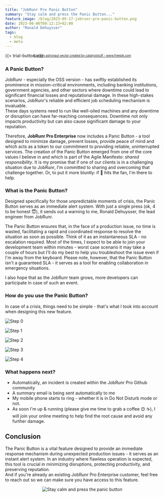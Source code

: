```yaml
---
title: "JobRunr Pro Panic Button"
summary: "Stay calm and press the Panic Button..."
feature_image: /blog/2023-05-17-jobrunr-pro-panic-button.png
date: 2023-06-06T09:12:23+02:00
author: "Ronald Dehuysser"
tags:
  - blog
  - meta
---
```

{{< trial-button >}}

<div style="text-align: center;margin: -2em 0 2em;">
<small style="font-size: 70%;"><a href='https://www.freepik.com/vectors/cartoon-astronaut'>Cartoon astronaut vector created by catalyststuff - www.freepik.com</a></small>
</div>

<style type="text/css">
    .post-full-content img {display: inline-block; margin: 0 auto}
</style>

### A Panic Button?
JobRunr - especially the OSS version - has swiftly established its prominence in mission-critical environments, including banking institutions, government agencies, and other sectors where downtime could lead to significant financial losses and reputational damage. In these high-stakes scenarios, JobRunr's reliable and efficient job scheduling mechanism is invaluable. <br/>
These days systems need to run like well-oiled machines and any downtime or disruption can have far-reaching consequences. Downtime not only impacts productivity but can also cause significant damage to your reputation. 

Therefore, **JobRunr Pro Enterprise** now includes a Panic Button - a tool designed to minimize damage, prevent losses, provide peace of mind and which acts as a token to our commitment to providing reliable, uninterrupted services. The creation of the Panic Button emerged from one of the core values I believe in and which is part of the Agile Manifesto: *shared responsibility*. It is my promise that if one of our clients is in a challenging situation due to JobRunr, I'm committed to sharing and overcoming that challenge together. Or, to put it more bluntly: if 💩 hits the fan, I'm there to help.

### What is the Panic Button?
Designed specifically for those unpredictable moments of crisis, the Panic Button serves as an immediate alert system. With just a single press (ok, 4 to be honest 😇), it sends out a warning to me, Ronald Dehuysser, the lead engineer from JobRunr.

The Panic Button ensures that, in the face of a production issue, no time is wasted, facilitating a rapid and coordinated response to resolve the situation as soon as possible. Think of it as an instantaneous SLA - no escalation required. Most of the times, I expect to be able to join your development team within minutes - worst case scenario it may take a couple of hours but I'll do my best to help you troubleshoot the issue even if I'm away from the keyboard. Please note, however, that the Panic Button isn't a guaranteed SLA - it serves as a tool for enabling collaboration in emergency situations.

I also hope that as the JobRunr team grows, more developers can participate in case of such an event.

### How do you use the Panic Button?
In case of a crisis, things need to be simple - that's what I took into account when designing this new feature.

![Step 0](/blog/2023-05-17-jobrunr-pro-panic-button-step-0.png "The Panic Button is always available via the top navigation bar.")

![Step 1](/blog/2023-05-17-jobrunr-pro-panic-button-step-1.png "A small reminder to tell you that you will likely be waking me up. Not that you shouldn’t proceed, I'm are assuming this is serious and I'm here to help you.")

![Step 2](/blog/2023-05-17-jobrunr-pro-panic-button-step-2.png "A minimal amount of info about your production incident is requested as also the means of collaboration (a Zoom call, a Microsoft Teams meeting, ...)")

![Step 3](/blog/2023-05-17-jobrunr-pro-panic-button-step-3.png "One last confirmation before the actual Panic Alert is created.")

![Step 4](/blog/2023-05-17-jobrunr-pro-panic-button-step-4.png "The Panic Alert is created and I'm being notified.")

### What happens next?
- Automatically, an incident is created within the JobRunr Pro Github community
- A summary email is being sent automatically to me
- My mobile phone starts to ring - whether it is in Do Not Disturb mode or not.
- As soon I'm up & running (please give me time to grab a coffee 😊 ☕️), I will join your online meeting to help find the root cause and avoid any further damage.

## Conclusion
The Panic Button is a vital feature designed to provide an immediate response mechanism during unexpected production issues - it serves as an instant alert system. In an industry where flawless operation is expected, this tool is crucial in minimizing disruptions, protecting productivity, and preserving reputation.<br/>
And if you're already an existing JobRunr Pro Enterprise customer, feel free to reach out so we can make sure you have access to this feature.

<center>

![Stay calm and press the panic button](/blog/2023-05-17-jobrunr-pro-panic-button-2.png)
</center>